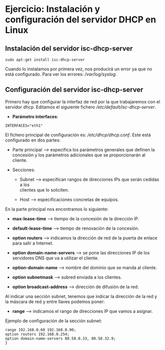 # Ejercicio: Instalación y configuración del servidor DHCP en Linux


## Instalación del servidor isc-dhcp-server

```sudo apt-get install isc-dhcp-server```

Cuando lo instalamos por primera vez, nos producirá un error ya que no está 
configurado. Para ver los errores: _/var/log/syslog_.


## Configuración del servidor isc-dhcp-server

Primero hay que configurar la interfaz de red por la que trabajaremos con el
servidor dhcp. Editamos el siguiente fichero _/etc/default/isc-dhcp-server_.

* **Parámetro interfaces**:

```INTERFACES="eth1"```

El fichero principal de configuración es: _/etc/dhcp/dhcp.conf_. Este está
configurado en dos partes:

* Parte principal --> especifica los parámetros generales que definen la 
concesión y los parámetros adicionales que se proporcionarán al cliente.

* Secciones:  

   * Subnet --> especifican rangos de direcciones IPs que serán cedidas a los  
		clientes que lo soliciten.  

   * Host --> especificaciones concretas de equipos.  

En la parte principal nos encontramos lo siguiente:

* **max-lease-time** --> tiempo de la concesión de la dirección IP.

* **default-lease-time** --> tiempo de renovación de la concesión.

* **option routers** --> indicamos la dirección de red de la puerta de enlace 
para salir a Internet.

* **option domain-name-servers** --> se pone las direcciones IP de los 
servidores DNS que va a utilizar el cliente.

* **option-domain-name** --> nombre del dominio que se manda al cliente.

* **option subnetmask** --> subred enviada a los clientes.

* **option broadcast-address** --> dirección de difusión de la red.

Al indicar una sección subnet, tenemos que indicar la dirección de la red y la
máscara de red y entre llaves podemos poner:

* **range** --> indicamos el rango de direcciones IP que vamos a asignar.

Ejemplo de configuración de la sección subnet:

```subnet 192.168.0.0 netmask 255.255.255.0 {  
range 192.168.0.60 192.168.0.90;  
option routers 192.168.0.254;  
option domain-name-servers 80.58.0.33, 80.58.32.9;  
}  
```
